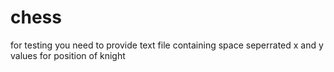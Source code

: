 # chess

<!-- 1. Write a program that takes the position of a Knight as input on an 8x8

chessboard.
2. Given the position of the Knight, find all the possible places where the Knight can
move. You can assume that there are no pieces of the opposite color and hence no
blocks. -->

for testing you need to provide text file containing space seperrated x and y values for position of knight
